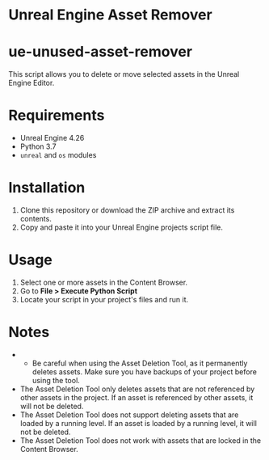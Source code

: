 # Unreal Engine Asset Remover
# ue-unused-asset-remover
This script allows you to delete or move selected assets in the Unreal Engine Editor.

# Requirements

* Unreal Engine 4.26
* Python 3.7
* ```unreal``` and ```os``` modules

# Installation
1. Clone this repository or download the ZIP archive and extract its contents.
2. Copy and paste it into your Unreal Engine projects script file.

# Usage
1. Select one or more assets in the Content Browser.
2. Go to **File > Execute Python Script**
3. Locate your script in your project's files and run it.

# Notes
* * Be careful when using the Asset Deletion Tool, as it permanently deletes assets. Make sure you have backups of your project before using the tool.
* The Asset Deletion Tool only deletes assets that are not referenced by other assets in the project. If an asset is referenced by other assets, it will not be deleted.
* The Asset Deletion Tool does not support deleting assets that are loaded by a running level. If an asset is loaded by a running level, it will not be deleted.
* The Asset Deletion Tool does not work with assets that are locked in the Content Browser.
